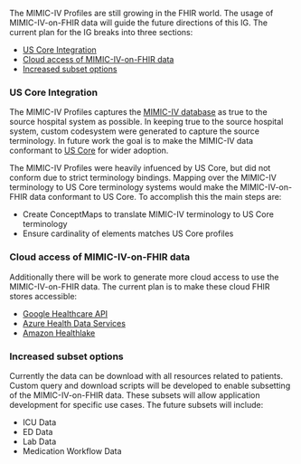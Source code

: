 The MIMIC-IV Profiles are still growing in the FHIR world. The usage of MIMIC-IV-on-FHIR data will guide the future directions of this IG. The current plan for the IG breaks into three sections:
- [US Core Integration](#us-core-integration)
- [Cloud access of MIMIC-IV-on-FHIR data](#cloud-access-of-mimic-iv-on-fhir-data)
- [Increased subset options](#increased-subset-options)

### US Core Integration
The MIMIC-IV Profiles captures the [MIMIC-IV database](https://physionet.org/content/mimiciv/2.0/) as true to the source hospital system as possible. In keeping true to the source hospital system, custom codesystem were generated to capture the source terminology. In future work the goal is to make the MIMIC-IV data conformant to [US Core](https://www.hl7.org/fhir/us/core/) for wider adoption.

The MIMIC-IV Profiles were heavily infuenced by US Core, but did not conform due to strict terminology bindings. Mapping over the MIMIC-IV terminology to US Core terminology systems would make the MIMIC-IV-on-FHIR data conformant to US Core. To accomplish this the main steps are:
- Create ConceptMaps to translate MIMIC-IV terminology to US Core terminology
- Ensure cardinality of elements matches US Core profiles


### Cloud access of MIMIC-IV-on-FHIR data
Additionally there will be work to generate more cloud access to use the MIMIC-IV-on-FHIR data. The current plan is to make these cloud FHIR stores accessible:
- [Google Healthcare API](https://cloud.google.com/healthcare-api)
- [Azure Health Data Services](https://azure.microsoft.com/en-us/products/health-data-services/)
- [Amazon Healthlake](https://docs.aws.amazon.com/healthlake/latest/devguide/what-is-amazon-health-lake.html)


### Increased subset options 
Currently the data can be download with all resources related to patients. Custom query and download scripts will be developed to enable subsetting of the MIMIC-IV-on-FHIR data. These subsets will allow application development for specific use cases. The future subsets will include:
- ICU Data
- ED Data
- Lab Data
- Medication Workflow Data

